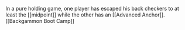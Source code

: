 In a pure holding game, one player has escaped his back checkers to at least the [[midpoint]] while the other has an [[Advanced Anchor]].
[[Backgammon Boot Camp]]
